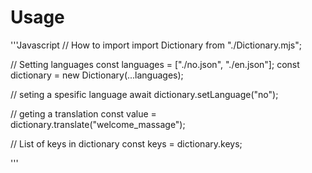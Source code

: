 # Usage 

'''Javascript
// How to import
import Dictionary from "./Dictionary.mjs";

// Setting languages
const languages = ["./no.json", "./en.json"];
const dictionary = new Dictionary(...languages);

// seting a spesific language
await dictionary.setLanguage("no");

// geting a translation
const value = dictionary.translate("welcome_massage");


// List of keys in dictionary
const keys = dictionary.keys;

'''